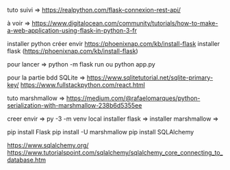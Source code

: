 tuto suivi => https://realpython.com/flask-connexion-rest-api/

à voir => https://www.digitalocean.com/community/tutorials/how-to-make-a-web-application-using-flask-in-python-3-fr

installer python
créer envir https://phoenixnap.com/kb/install-flask
installer flask (https://phoenixnap.com/kb/install-flask)

pour lancer => python -m flask run ou python app.py

pour la partie bdd SQLite => https://www.sqlitetutorial.net/sqlite-primary-key/
https://www.fullstackpython.com/react.html

tuto marshmallow => https://medium.com/@rafaelomarques/python-serialization-with-marshmallow-238b6d5355ee

creer envir =>  py -3 -m venv local
installer flask =>
installer marshmallow =>

pip install Flask
pip install -U marshmallow
pip install SQLAlchemy

https://www.sqlalchemy.org/
https://www.tutorialspoint.com/sqlalchemy/sqlalchemy_core_connecting_to_database.htm